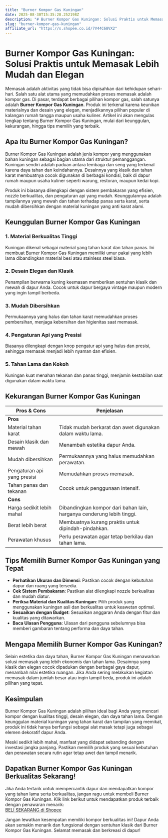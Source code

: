 ```yaml
---
title: "Burner Kompor Gas Kuningan"
date: 2025-08-30T15:35:28.252198Z
description: "# Burner Kompor Gas Kuningan: Solusi Praktis untuk Memasak Lebih Mudah dan Elegan..."
slug: "burner-kompor-gas-kuningan"
affiliate_url: "https://s.shopee.co.id/7V44C68VX2"
---
```

# Burner Kompor Gas Kuningan: Solusi Praktis untuk Memasak Lebih Mudah dan Elegan

Memasak adalah aktivitas yang tidak bisa dipisahkan dari kehidupan sehari-hari. Salah satu alat utama yang memudahkan proses memasak adalah kompor gas. Di pasar, terdapat berbagai pilihan kompor gas, salah satunya adalah **Burner Kompor Gas Kuningan**. Produk ini terkenal karena keunikan materialnya dan desain yang elegan, menjadikannya pilihan populer di kalangan rumah tangga maupun usaha kuliner. Artikel ini akan mengulas lengkap tentang Burner Kompor Gas Kuningan, mulai dari keunggulan, kekurangan, hingga tips memilih yang terbaik.

## Apa itu Burner Kompor Gas Kuningan?

Burner Kompor Gas Kuningan adalah jenis kompor yang menggunakan bahan kuningan sebagai bagian utama dari struktur pemanggangan. Kuningan sendiri adalah paduan antara tembaga dan seng yang terkenal karena daya tahan dan keindahannya. Desainnya yang klasik dan tahan karat membuatnya cocok digunakan di berbagai kondisi, baik di dapur rumah maupun usaha kuliner seperti warung, restoran, maupun kedai kopi.

Produk ini biasanya dilengkapi dengan sistem pembakaran yang efisien, nozzle berkualitas, dan pengaturan api yang mudah. Keunggulannya adalah tampilannya yang mewah dan tahan terhadap panas serta karat, serta mudah dibersihkan dengan material kuningan yang anti karat alami.

## Keunggulan Burner Kompor Gas Kuningan

### 1. Material Berkualitas Tinggi
Kuningan dikenal sebagai material yang tahan karat dan tahan panas. Ini membuat Burner Kompor Gas Kuningan memiliki umur pakai yang lebih lama dibandingkan material besi atau stainless steel biasa.

### 2. Desain Elegan dan Klasik
Penampilan berwarna kuning keemasan memberikan sentuhan klasik dan mewah di dapur Anda. Cocok untuk dapur bergaya vintage maupun modern yang ingin tampil berbeda.

### 3. Mudah Dibersihkan
Permukaannya yang halus dan tahan karat memudahkan proses pembersihan, menjaga kebersihan dan higienitas saat memasak.

### 4. Pengaturan Api yang Presisi
Biasanya dilengkapi dengan knop pengatur api yang halus dan presisi, sehingga memasak menjadi lebih nyaman dan efisien.

### 5. Tahan Lama dan Kokoh
Kuningan kuat menahan tekanan dan panas tinggi, menjamin kestabilan saat digunakan dalam waktu lama.

## Kekurangan Burner Kompor Gas Kuningan

| **Pros & Cons** | **Penjelasan** |
|------------------|----------------|
| **Pros** |                                             |
| Material tahan karat | Tidak mudah berkarat dan awet digunakan dalam waktu lama. |
| Desain klasik dan mewah | Menambah estetika dapur Anda.                 |
| Mudah dibersihkan | Permukaannya yang halus memudahkan perawatan. |
| Pengaturan api yang presisi | Memudahkan proses memasak.                      |
| Tahan panas dan tekanan | Cocok untuk penggunaan intensif.               |
| **Cons** |                                            |
| Harga sedikit lebih mahal | Dibandingkan kompor dari bahan lain, harganya cenderung lebih tinggi. |
| Berat lebih berat | Membuatnya kurang praktis untuk dipindah-pindahkan. |
| Perawatan khusus | Perlu perawatan agar tetap berkilau dan tahan lama. |

## Tips Memilih Burner Kompor Gas Kuningan yang Tepat

- **Perhatikan Ukuran dan Dimensi**: Pastikan cocok dengan kebutuhan dapur dan ruang yang tersedia.
- **Cek Sistem Pembakaran**: Pastikan alat dilengkapi nozzle berkualitas dan mudah diatur.
- **Periksa Material dan Kualitas Kuningan**: Pilih produk yang menggunakan kuningan asli dan berkualitas untuk keawetan optimal.
- **Sesuaikan dengan Budget**: Sesuaikan anggaran Anda dengan fitur dan kualitas yang ditawarkan.
- **Baca Ulasan Pengguna**: Ulasan dari pengguna sebelumnya bisa memberi gambaran tentang performa dan daya tahan.

## Mengapa Memilih Burner Kompor Gas Kuningan?

Selain estetika dan daya tahan, Burner Kompor Gas Kuningan menawarkan solusi memasak yang lebih ekonomis dan tahan lama. Desainnya yang klasik dan elegan cocok dipadukan dengan berbagai gaya dapur, menambah nilai estetika ruangan. Jika Anda sering melakukan kegiatan memasak dalam jumlah besar atau ingin tampil beda, produk ini adalah pilihan yang tepat.

## Kesimpulan

Burner Kompor Gas Kuningan adalah pilihan ideal bagi Anda yang mencari kompor dengan kualitas tinggi, desain elegan, dan daya tahan lama. Dengan keunggulan material kuningan yang tahan karat dan tampilan yang memikat, produk ini tidak hanya berfungsi sebagai alat masak tetapi juga sebagai elemen dekoratif dapur Anda.

Meski sedikit lebih mahal, manfaat yang didapat sebanding dengan investasi jangka panjang. Pastikan memilih produk yang sesuai kebutuhan dan perawatan secara rutin agar tetap awet dan tampil menarik.

## Dapatkan Burner Kompor Gas Kuningan Berkualitas Sekarang!

Jika Anda tertarik untuk mempercantik dapur dan mendapatkan kompor yang tahan lama serta berkualitas, jangan ragu untuk membeli Burner Kompor Gas Kuningan. Klik link berikut untuk mendapatkan produk terbaik dengan penawaran menarik:  
[BELI SEKARANG di Shopee](https://s.shopee.co.id/7V44C68VX2)

Jangan lewatkan kesempatan memiliki kompor berkualitas ini! Dapur Anda akan semakin menarik dan fungsional dengan sentuhan klasik dari Burner Kompor Gas Kuningan. Selamat memasak dan berkreasi di dapur!